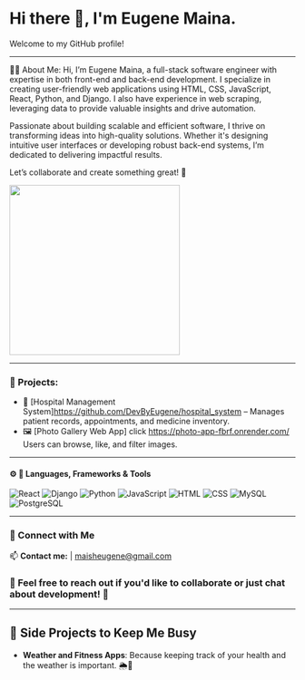 # Hi there 👋, I'm Eugene Maina.

Welcome to my GitHub profile!

---

🧑‍💻 About Me:
Hi, I’m Eugene Maina, a full-stack software engineer with expertise in both front-end and back-end development. I specialize in creating user-friendly web applications using HTML, CSS, JavaScript, React, Python, and Django. I also have experience in web scraping, leveraging data to provide valuable insights and drive automation.

Passionate about building scalable and efficient software, I thrive on transforming ideas into high-quality solutions. Whether it's designing intuitive user interfaces or developing robust back-end systems, I’m dedicated to delivering impactful results.

Let’s collaborate and create something great! 🚀
<div style="display: flex; gap: 10px;">
  <img src="https://i.pinimg.com/originals/81/17/8b/81178b47a8598f0c81c4799f2cdd4057.gif" width="300" />
</div>

---

### **🚀 Projects:**  
- 🏥 [Hospital Management System]https://github.com/DevByEugene/hospital_system – Manages patient records, appointments, and medicine inventory.  
- 🖼️ [Photo Gallery Web App] click https://photo-app-fbrf.onrender.com/ Users can browse, like, and filter images.  

---

#### ⚙ 🔧 Languages, Frameworks & Tools

![React](https://img.shields.io/badge/React-61DAFB?style=for-the-badge&logo=react&logoColor=black)
![Django](https://img.shields.io/badge/Django-092E20?style=for-the-badge&logo=django&logoColor=white)
![Python](https://img.shields.io/badge/Python-3776AB?style=for-the-badge&logo=python&logoColor=white)
![JavaScript](https://img.shields.io/badge/JavaScript-F7DF1E?style=for-the-badge&logo=javascript&logoColor=black)
![HTML](https://img.shields.io/badge/HTML-E34F26?style=for-the-badge&logo=html5&logoColor=white)
![CSS](https://img.shields.io/badge/CSS-1572B6?style=for-the-badge&logo=css3&logoColor=white)
![MySQL](https://img.shields.io/badge/MySQL-4479A1?style=for-the-badge&logo=mysql&logoColor=white)
![PostgreSQL](https://img.shields.io/badge/PostgreSQL-336791?style=for-the-badge&logo=postgresql&logoColor=white)

---

### 🔗 Connect with Me

📫 **Contact me:** [](your-link) | [maisheugene@gmail.com](maisheugene@gmail.com)  

### 💬 Feel free to reach out if you'd like to collaborate or just chat about development! 🤖

---

## 🎯 Side Projects to Keep Me Busy
- **Weather and Fitness Apps**: Because keeping track of your health and the weather is important. 🌦️💪
